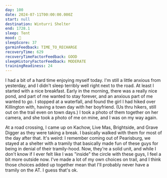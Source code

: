 ```yaml
---
day: 100
date: 2024-07-11T00:00:00.000Z
start: null
destination: Winturri Shelter
end: 1728.1
sleep: Tent
mood: 🙂
sleepScore: 37
garminFeedback: TIME_TO_RECHARGE
recoveryTime: 629
recoveryTimeFactorFeedback: GOOD
sleepHistoryFactorFeedback: MODERATE
trainingReadiness: 24
---
```

I had a bit of a hard time enjoying myself today. I'm still a little anxious from yesterday, and I didn't sleep terribly well right next to the road. At least I started with a nice breakfast. Early in the morning, there was a really nice pond, and part of me wanted to stay forever, and an anxious part of me wanted to *go*. I stopped at a waterfall, and found the girl I had hiked over Killington with, having a town day with her boyfriend. (Us thru hikers, still out on the trail even on town days.) I took a photo of them together on her camera, and she took a photo of me on mine, and I was on my way again.

At a road crossing, I came up on Kachow, Live Mas, Brightside, and Grave Digger as they were taking a break. I basically walked with them for most of the day after that. It's weird: I remember coming out of Pearisburg, we stayed at a shelter with a tramily that basically made fun of these guys for being in denial of their tramily-hood. Now, they're a solid unit, and while I don't know if I ever felt like I was "inside" the circle with these guys, I feel a bit more outside now. I've made a lot of my own choices on trail, and I think those choices added up together mean that I'll probably never have a tramily on the AT. I guess that's ok.
